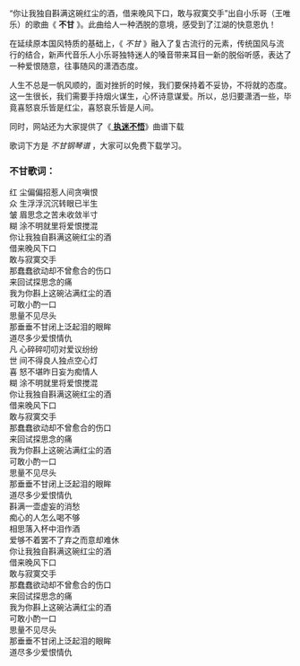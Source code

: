 

“你让我独自斟满这碗红尘的酒，借来晚风下口，敢与寂寞交手”出自小乐哥（王唯乐）的歌曲《 **不甘** 》。此曲给人一种洒脱的意境，感受到了江湖的快意恩仇！

在延续原本国风特质的基础上，《 _不甘_
》融入了复古流行的元素，传统国风与流行的结合，新声代音乐人小乐哥独特迷人的嗓音带来耳目一新的脱俗听感，表达了一种爱恨随意，往事随风的潇洒态度。

人生不总是一帆风顺的，面对挫折的时候，我们要保持着不妥协，不将就的态度。这一生很长，我们需要手持烟火谋生，心怀诗意谋爱。所以，总归要潇洒一些，毕竟喜怒哀乐皆是红尘，喜怒哀乐皆是人间。

同时，网站还为大家提供了《[ **执迷不悟**](Music-12223-执迷不悟-我对你又何止是执迷不悟-抖音热歌.html "执迷不悟")》曲谱下载

歌词下方是 _不甘钢琴谱_ ，大家可以免费下载学习。

### 不甘歌词：

红 尘偏偏招惹人间贪嗔恨  
众 生浮浮沉沉转眼已半生  
皱 眉思念之苦未收敛半寸  
糊 涂不明就里将爱恨搅混  
你让我独自斟满这碗红尘的酒  
借来晚风下口  
敢与寂寞交手  
那蠢蠢欲动却不曾愈合的伤口  
来回试探思念的痛  
我为你斟上这碗沾满红尘的酒  
可敢小酌一口  
思量不见尽头  
那垂垂不甘闭上泛起泪的眼眸  
道尽多少爱恨情仇  
凡 心碎碎叨叨对爱议纷纷  
世 间不得良人独点空心灯  
喜 怒不堪昨日妄为痴情人  
糊 涂不明就里将爱恨搅混  
你让我独自斟满这碗红尘的酒  
借来晚风下口  
敢与寂寞交手  
那蠢蠢欲动却不曾愈合的伤口  
来回试探思念的痛  
我为你斟上这碗沾满红尘的酒  
可敢小酌一口  
思量不见尽头  
那垂垂不甘闭上泛起泪的眼眸  
道尽多少爱恨情仇  
斟满一壶虚妄的消愁  
痴心的人怎么喝不够  
相思落入杯中泪作酒  
爱够不着罢不了弃之而意却难休  
你让我独自斟满这碗红尘的酒  
借来晚风下口  
敢与寂寞交手  
那蠢蠢欲动却不曾愈合的伤口  
来回试探思念的痛  
我为你斟上这碗沾满红尘的酒  
可敢小酌一口  
思量不见尽头  
那垂垂不甘闭上泛起泪的眼眸  
道尽多少爱恨情仇

